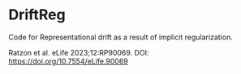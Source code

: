 # DriftReg
Code for Representational drift as a result of implicit regularization.

Ratzon et al. eLife 2023;12:RP90069. DOI: https://doi.org/10.7554/eLife.90069
